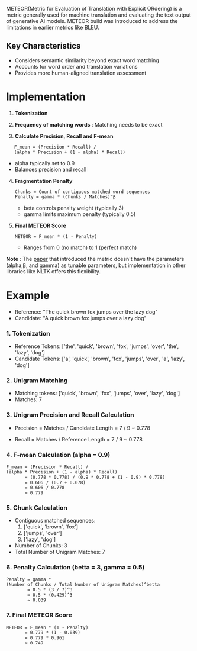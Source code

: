 METEOR(Metric for Evaluation of Translation with Explicit ORdering) is a metric generally used for 
machine translation and evaluating the text output of generative AI models. METEOR build was introduced to address 
the limitations in earlier metrics like BLEU.

## Key Characteristics
- Considers semantic similarity beyond exact word matching
- Accounts for word order and translation variations
- Provides more human-aligned translation assessment

# Implementation 
1. **Tokenization**

2. **Frequency of matching words** : Matching needs to be exact

3. **Calculate Precision, Recall and F-mean**
```
   F_mean = (Precision * Recall) / 
   (alpha * Precision + (1 - alpha) * Recall)
```
   - alpha typically set to 0.9
   - Balances precision and recall

4. **Fragmentation Penalty**
   ```
   Chunks = Count of contiguous matched word sequences
   Penalty = gamma * (Chunks / Matches)^β
   ```
   - beta controls penalty weight (typically 3)
   - gamma limits maximum penalty (typically 0.5)

5. **Final METEOR Score**
   ```
   METEOR = F_mean * (1 - Penalty)
   ```
   - Ranges from 0 (no match) to 1 (perfect match)

**__Note__** : The [paper](https://aclanthology.org/W05-0909/) that introduced the metric doesn't have the parameters (alpha,β, and gamma) as tunable parameters, but implementation in other libraries like NLTK offers this flexibility.

# Example 

- Reference: "The quick brown fox jumps over the lazy dog"
- Candidate: "A quick brown fox jumps over a lazy dog"

### 1. Tokenization
- Reference Tokens: ['the', 'quick', 'brown', 'fox', 'jumps', 'over', 'the', 'lazy', 'dog']
- Candidate Tokens: ['a', 'quick', 'brown', 'fox', 'jumps', 'over', 'a', 'lazy', 'dog']

### 2. Unigram Matching
- Matching tokens: ['quick', 'brown', 'fox', 'jumps', 'over', 'lazy', 'dog']
- Matches: 7

### 3. Unigram Precision and Recall Calculation
- Precision = Matches / Candidate Length = 7 / 9 ~ 0.778

- Recall = Matches / Reference Length = 7 / 9 ~ 0.778

### 4. F-mean Calculation (alpha = 0.9)
```
F_mean = (Precision * Recall) / 
(alpha * Precision + (1 - alpha) * Recall)
       = (0.778 * 0.778) / (0.9 * 0.778 + (1 - 0.9) * 0.778)
       = 0.606 / (0.7 + 0.078)
       = 0.606 / 0.778
       ≈ 0.779
```

### 5. Chunk Calculation
- Contiguous matched sequences:
  1. ['quick', 'brown', 'fox']
  2. ['jumps', 'over']
  3. ['lazy', 'dog']
- Number of Chunks: 3
- Total Number of Unigram Matches: 7

### 6. Penalty Calculation (betta = 3, gamma = 0.5)
```
Penalty = gamma * 
(Number of Chunks / Total Number of Unigram Matches)^betta
        = 0.5 * (3 / 7)^3
        = 0.5 * (0.429)^3
        ≈ 0.039
```

### 7. Final METEOR Score
```
METEOR = F_mean * (1 - Penalty)
       = 0.779 * (1 - 0.039)
       = 0.779 * 0.961
       ≈ 0.749
```
